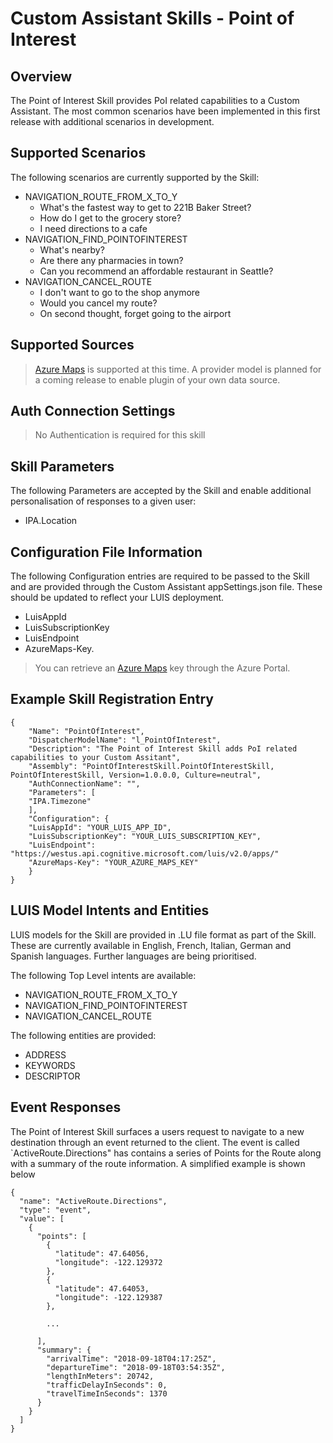 # Custom Assistant Skills - Point of Interest

## Overview
The Point of Interest Skill provides PoI related capabilities to a Custom Assistant. The most common scenarios have been implemented in this first release with additional scenarios in development.

## Supported Scenarios
The following scenarios are currently supported by the Skill:

- NAVIGATION_ROUTE_FROM_X_TO_Y
    - What's the fastest way to get to 221B Baker Street?
    - How do I get to the grocery store?
    - I need directions to a cafe
- NAVIGATION_FIND_POINTOFINTEREST
    - What's nearby?
    - Are there any pharmacies in town?
    - Can you recommend an affordable restaurant in Seattle?
- NAVIGATION_CANCEL_ROUTE
    - I don't want to go to the shop anymore
    - Would you cancel my route?
    - On second thought, forget going to the airport


## Supported Sources

> [Azure Maps](https://azure.microsoft.com/en-gb/services/azure-maps/) is supported at this time. A provider model is planned for a coming release to enable plugin of your own data source.

## Auth Connection Settings

> No Authentication is required for this skill

## Skill Parameters
The following Parameters are accepted by the Skill and enable additional personalisation of responses to a given user:
- IPA.Location

## Configuration File Information
The following Configuration entries are required to be passed to the Skill and are provided through the Custom Assistant appSettings.json file. These should be updated to reflect your LUIS deployment.

- LuisAppId
- LuisSubscriptionKey
- LuisEndpoint
- AzureMaps-Key.

> You can retrieve an [Azure Maps](https://azure.microsoft.com/en-gb/services/azure-maps/) key through the Azure Portal.

## Example Skill Registration Entry
```
{
    "Name": "PointOfInterest",
    "DispatcherModelName": "l_PointOfInterest",
    "Description": "The Point of Interest Skill adds PoI related capabilities to your Custom Assitant",
    "Assembly": "PointOfInterestSkill.PointOfInterestSkill, PointOfInterestSkill, Version=1.0.0.0, Culture=neutral",
    "AuthConnectionName": "",
    "Parameters": [
    "IPA.Timezone"
    ],
    "Configuration": {
    "LuisAppId": "YOUR_LUIS_APP_ID",
    "LuisSubscriptionKey": "YOUR_LUIS_SUBSCRIPTION_KEY",
    "LuisEndpoint": "https://westus.api.cognitive.microsoft.com/luis/v2.0/apps/"
    "AzureMaps-Key": "YOUR_AZURE_MAPS_KEY"
    }
}
```

## LUIS Model Intents and Entities
LUIS models for the Skill are provided in .LU file format as part of the Skill. These are currently available in English, French, Italian, German and Spanish languages. Further languages are being prioritised.

The following Top Level intents are available:


- NAVIGATION_ROUTE_FROM_X_TO_Y
- NAVIGATION_FIND_POINTOFINTEREST
- NAVIGATION_CANCEL_ROUTE

The following entities are provided:

- ADDRESS
- KEYWORDS
- DESCRIPTOR

## Event Responses

The Point of Interest Skill surfaces a users request to navigate to a new destination through an event returned to the client. The event is called `ActiveRoute.Directions" has contains a series of Points for the Route along with a summary of the route information. A simplified example is shown below

```
{
  "name": "ActiveRoute.Directions",
  "type": "event",
  "value": [
    {
      "points": [
        {
          "latitude": 47.64056,
          "longitude": -122.129372
        },
        {
          "latitude": 47.64053,
          "longitude": -122.129387
        },
    
        ...

      ],
      "summary": {
        "arrivalTime": "2018-09-18T04:17:25Z",
        "departureTime": "2018-09-18T03:54:35Z",
        "lengthInMeters": 20742,
        "trafficDelayInSeconds": 0,
        "travelTimeInSeconds": 1370
      }
    }
  ]
}
```
